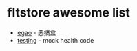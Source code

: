 # fltstore awesome list

- [egao](https://github.com/fltstore/egao) - 恶搞盒
- [testing](https://github.com/fltstore/testing) - mock health code